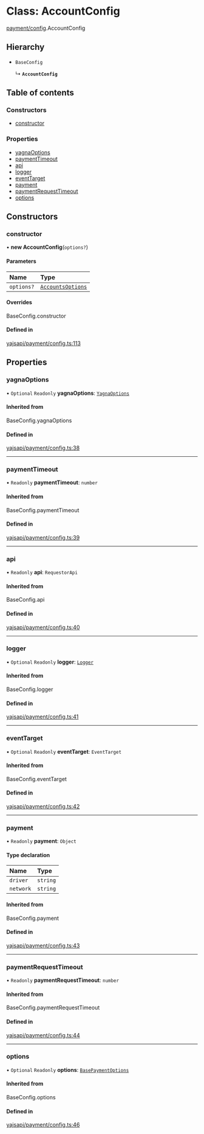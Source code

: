 # Class: AccountConfig

[payment/config](../modules/payment_config.md).AccountConfig

## Hierarchy

- `BaseConfig`

  ↳ **`AccountConfig`**

## Table of contents

### Constructors

- [constructor](payment_config.AccountConfig.md#constructor)

### Properties

- [yagnaOptions](payment_config.AccountConfig.md#yagnaoptions)
- [paymentTimeout](payment_config.AccountConfig.md#paymenttimeout)
- [api](payment_config.AccountConfig.md#api)
- [logger](payment_config.AccountConfig.md#logger)
- [eventTarget](payment_config.AccountConfig.md#eventtarget)
- [payment](payment_config.AccountConfig.md#payment)
- [paymentRequestTimeout](payment_config.AccountConfig.md#paymentrequesttimeout)
- [options](payment_config.AccountConfig.md#options)

## Constructors

### constructor

• **new AccountConfig**(`options?`)

#### Parameters

| Name | Type |
| :------ | :------ |
| `options?` | [`AccountsOptions`](../interfaces/payment_accounts.AccountsOptions.md) |

#### Overrides

BaseConfig.constructor

#### Defined in

[yajsapi/payment/config.ts:113](https://github.com/golemfactory/yajsapi/blob/e4105b2/yajsapi/payment/config.ts#L113)

## Properties

### yagnaOptions

• `Optional` `Readonly` **yagnaOptions**: [`YagnaOptions`](../modules/executor_executor.md#yagnaoptions)

#### Inherited from

BaseConfig.yagnaOptions

#### Defined in

[yajsapi/payment/config.ts:38](https://github.com/golemfactory/yajsapi/blob/e4105b2/yajsapi/payment/config.ts#L38)

___

### paymentTimeout

• `Readonly` **paymentTimeout**: `number`

#### Inherited from

BaseConfig.paymentTimeout

#### Defined in

[yajsapi/payment/config.ts:39](https://github.com/golemfactory/yajsapi/blob/e4105b2/yajsapi/payment/config.ts#L39)

___

### api

• `Readonly` **api**: `RequestorApi`

#### Inherited from

BaseConfig.api

#### Defined in

[yajsapi/payment/config.ts:40](https://github.com/golemfactory/yajsapi/blob/e4105b2/yajsapi/payment/config.ts#L40)

___

### logger

• `Optional` `Readonly` **logger**: [`Logger`](../interfaces/utils_logger.Logger.md)

#### Inherited from

BaseConfig.logger

#### Defined in

[yajsapi/payment/config.ts:41](https://github.com/golemfactory/yajsapi/blob/e4105b2/yajsapi/payment/config.ts#L41)

___

### eventTarget

• `Optional` `Readonly` **eventTarget**: `EventTarget`

#### Inherited from

BaseConfig.eventTarget

#### Defined in

[yajsapi/payment/config.ts:42](https://github.com/golemfactory/yajsapi/blob/e4105b2/yajsapi/payment/config.ts#L42)

___

### payment

• `Readonly` **payment**: `Object`

#### Type declaration

| Name | Type |
| :------ | :------ |
| `driver` | `string` |
| `network` | `string` |

#### Inherited from

BaseConfig.payment

#### Defined in

[yajsapi/payment/config.ts:43](https://github.com/golemfactory/yajsapi/blob/e4105b2/yajsapi/payment/config.ts#L43)

___

### paymentRequestTimeout

• `Readonly` **paymentRequestTimeout**: `number`

#### Inherited from

BaseConfig.paymentRequestTimeout

#### Defined in

[yajsapi/payment/config.ts:44](https://github.com/golemfactory/yajsapi/blob/e4105b2/yajsapi/payment/config.ts#L44)

___

### options

• `Optional` `Readonly` **options**: [`BasePaymentOptions`](../interfaces/payment_config.BasePaymentOptions.md)

#### Inherited from

BaseConfig.options

#### Defined in

[yajsapi/payment/config.ts:46](https://github.com/golemfactory/yajsapi/blob/e4105b2/yajsapi/payment/config.ts#L46)
